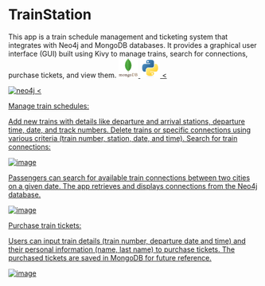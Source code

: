 # TrainStation
This app is a train schedule management and ticketing system that integrates with Neo4j and MongoDB databases. It provides a graphical user interface (GUI) built using Kivy to manage trains, search for connections, purchase tickets, and view them.
<a href="https://www.mongodb.com/" target="_blank" rel="noreferrer"> <img src="https://raw.githubusercontent.com/devicons/devicon/master/icons/mongodb/mongodb-original-wordmark.svg" alt="mongodb" width="40" height="40"/> </a> 
<a href="https://www.python.org" target="_blank" rel="noreferrer"> <img src="https://raw.githubusercontent.com/devicons/devicon/master/icons/python/python-original.svg" alt="python" width="40" height="40"/> <</p>
<a href="https://neo4j.com" target="_blank" rel="noreferrer"> <img src="https://www.google.com/url?sa=i&url=https%3A%2F%2Fneo4j.com%2F&psig=AOvVaw100-QZocVL4yyg-NMaVe1T&ust=1728681610457000&source=images&cd=vfe&opi=89978449&ved=0CBEQjRxqFwoTCOi6yvzehIkDFQAAAAAdAAAAABAJ" alt="neo4j" width="40" height="40"/> <</p>


Manage train schedules:

Add new trains with details like departure and arrival stations, departure time, date, and track numbers.
Delete trains or specific connections using various criteria (train number, station, date, and time).
Search for train connections:

![image](https://github.com/user-attachments/assets/89ebdd5a-f8b3-40e8-99c1-0b68921880ac)


Passengers can search for available train connections between two cities on a given date.
The app retrieves and displays connections from the Neo4j database.


![image](https://github.com/user-attachments/assets/6a9f7cb2-bbac-445e-9a53-fb5e14a525e7)

Purchase train tickets:

Users can input train details (train number, departure date and time) and their personal information (name, last name) to purchase tickets.
The purchased tickets are saved in MongoDB for future reference.


![image](https://github.com/user-attachments/assets/2185d869-0526-4987-86a4-291b10863477)
